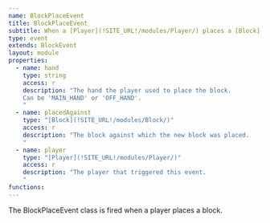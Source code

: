 ```yaml
---
name: BlockPlaceEvent
title: BlockPlaceEvent
subtitle: When a [Player](!SITE_URL!/modules/Player/) places a [Block](!SITE_URL!/modules/Block/)
type: event
extends: BlockEvent
layout: module
properties:
  - name: hand
    type: string
    access: r
    description: "The hand the player used to place the block.
    Can be 'MAIN_HAND' or 'OFF_HAND'.
    "
  - name: placedAgainst
    type: "[Block](!SITE_URL!/modules/Block/)"
    access: r
    description: "The block against which the new block was placed.
    "
  - name: player
    type: "[Player](!SITE_URL!/modules/Player/)"
    access: r
    description: "The player that triggered this event.
    "
functions:
---
```


The BlockPlaceEvent class is fired when a player places a block.

